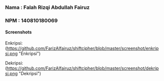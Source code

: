### Nama  : Falah Rizqi Abdullah Fairuz
### NPM   : 140810180069


#### Screenshots
Enkripsi:
(https://github.com/FarizAlfairuz/shiftcipher/blob/master/screenshot/enkripsi.png "Enkripsi")

Dekripsi:
(https://github.com/FarizAlfairuz/shiftcipher/blob/master/screenshot/dekripsi.png "Dekripsi")
